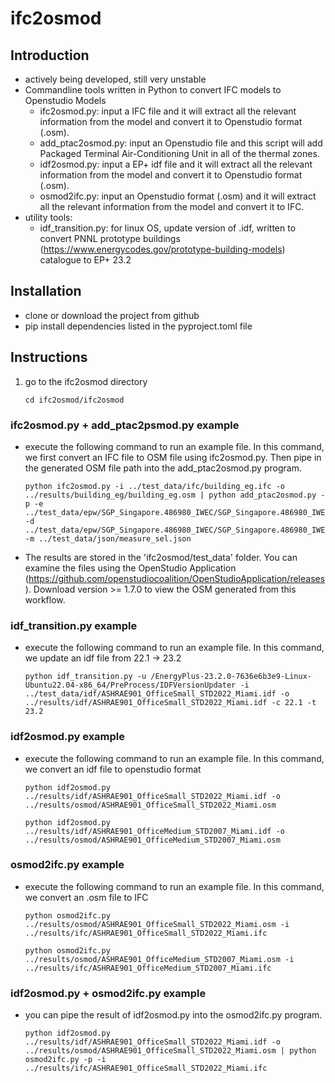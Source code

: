 # ifc2osmod
## Introduction
- actively being developed, still very unstable
- Commandline tools written in Python to convert IFC models to Openstudio Models
    - ifc2osmod.py: input a IFC file and it will extract all the relevant information from the model and convert it to Openstudio format (.osm).
    - add_ptac2osmod.py: input an Openstudio file and this script will add Packaged Terminal Air-Conditioning Unit in all of the thermal zones.
    - idf2osmod.py: input a EP+ idf file and it will extract all the relevant information from the model and convert it to Openstudio format (.osm).
    - osmod2ifc.py: input an Openstudio format (.osm) and it will extract all the relevant information from the model and convert it to IFC.
- utility tools:
    - idf_transition.py: for linux OS, update version of .idf, written to convert PNNL prototype buildings (https://www.energycodes.gov/prototype-building-models) catalogue to EP+ 23.2 

## Installation
- clone or download the project from github
- pip install dependencies listed in the pyproject.toml file

## Instructions
1. go to the ifc2osmod directory 
    ```
    cd ifc2osmod/ifc2osmod
    ```
### ifc2osmod.py + add_ptac2psmod.py example
- execute the following command to run an example file. In this command, we first convert an IFC file to OSM file using ifc2osmod.py. Then pipe in the generated OSM file path into the add_ptac2osmod.py program.
    ```
    python ifc2osmod.py -i ../test_data/ifc/building_eg.ifc -o ../results/building_eg/building_eg.osm | python add_ptac2osmod.py -p -e ../test_data/epw/SGP_Singapore.486980_IWEC/SGP_Singapore.486980_IWEC.epw -d ../test_data/epw/SGP_Singapore.486980_IWEC/SGP_Singapore.486980_IWEC.ddy -m ../test_data/json/measure_sel.json
    ```
- The results are stored in the 'ifc2osmod/test_data' folder. You can examine the files using the OpenStudio Application (https://github.com/openstudiocoalition/OpenStudioApplication/releases). Download version >= 1.7.0 to view the OSM generated from this workflow.

### idf_transition.py example
- execute the following command to run an example file. In this command, we update an idf file from 22.1 -> 23.2
    ```
    python idf_transition.py -u /EnergyPlus-23.2.0-7636e6b3e9-Linux-Ubuntu22.04-x86_64/PreProcess/IDFVersionUpdater -i ../test_data/idf/ASHRAE901_OfficeSmall_STD2022_Miami.idf -o ../results/idf/ASHRAE901_OfficeSmall_STD2022_Miami.idf -c 22.1 -t 23.2
    ```

### idf2osmod.py example
- execute the following command to run an example file. In this command, we convert an idf file to openstudio format
    ```
    python idf2osmod.py ../results/idf/ASHRAE901_OfficeSmall_STD2022_Miami.idf -o ../results/osmod/ASHRAE901_OfficeSmall_STD2022_Miami.osm
    ```
    ```
    python idf2osmod.py ../results/idf/ASHRAE901_OfficeMedium_STD2007_Miami.idf -o ../results/osmod/ASHRAE901_OfficeMedium_STD2007_Miami.osm
    ```

### osmod2ifc.py example
- execute the following command to run an example file. In this command, we convert an .osm file to IFC
    ```
    python osmod2ifc.py ../results/osmod/ASHRAE901_OfficeSmall_STD2022_Miami.osm -i ../results/ifc/ASHRAE901_OfficeSmall_STD2022_Miami.ifc
    ```
    ```
    python osmod2ifc.py ../results/osmod/ASHRAE901_OfficeMedium_STD2007_Miami.osm -i ../results/ifc/ASHRAE901_OfficeMedium_STD2007_Miami.ifc
    ```

### idf2osmod.py + osmod2ifc.py example
- you can pipe the result of idf2osmod.py into the osmod2ifc.py program.
    ```
    python idf2osmod.py ../results/idf/ASHRAE901_OfficeSmall_STD2022_Miami.idf -o ../results/osmod/ASHRAE901_OfficeSmall_STD2022_Miami.osm | python osmod2ifc.py -p -i ../results/ifc/ASHRAE901_OfficeSmall_STD2022_Miami.ifc
    ```